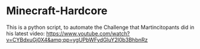 # Minecraft-Hardcore
This is a python script, to automate the Challenge that Martincitopants did in his latest video: https://www.youtube.com/watch?v=CYBdxuGj0X4&amp;pp=ygUPbWFydGluY2l0b3BhbnRz
